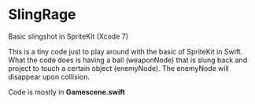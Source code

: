 # SlingRage
Basic slingshot in SpriteKit (Xcode 7)

This is a tiny code just to play around with the basic of SpriteKit in Swift.
What the code does is having a ball (weaponNode) that is slung back and project to touch a certain object (enemyNode).
The enemyNode will disappear upon collision.

Code is mostly in **Gamescene.swift**


